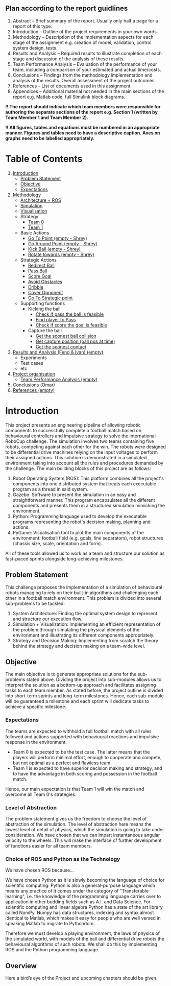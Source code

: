 ## Plan according to the report guidlines

1. Abstract – Brief summary of the report. Usually only half a page for a report of this type.
2. Introduction – Outline of the project requirements in your own words.
3. Methodology – Description of the implementation aspects for each stage of the
   assignment e.g. creation of model, validation, control system design, tests.
4. Results and Analysis – Required results to illustrate completion of each stage and
   discussion of the analysis of these results.
5. Team Performance Analysis – Evaluation of the performance of your team, including a
   comparison of your estimated and actual time/costs.
6. Conclusions – Findings from the methodology implementation and analysis of the
   results. Overall assessment of the project outcomes.
7. References – List of documents used in this assignment.
8. Appendices – Additional material not needed in the main sections of the report e.g.
   Matlab code, full Simulink block diagrams.

**!! The report should indicate which team members were responsible for authoring the separate sections of the report e.g. Section 1 (written by Team Member 1 and Team Member 2).**

**!! All figures, tables and equations must be numbered in an appropriate manner. Figures and tables need to have a descriptive caption. Axes on graphs need to be labelled appropriately.**

# Table of Contents

1. [Introduction](#introduction)
   - [Problem Statement](#problemstatement)
   - [Objective](#objective)
   - [Expectations](#excpectations)
2. [Methodology](#methodology)
   - [Architecture + ROS](docs/Ros_Methodology/Architecture.md)
   - [Simulation](docs/Ros_Methodology/Simulation.md)
   - [Visualisation](docs/Ros_Methodology/Visualisation.md)
   - Strategy
     - [Team 0](docs/Strategy/Strategy_Team_0.md)
     - [Team 1](docs/Strategy/Strategy_Team_1.md)
   - Basic Actions
     - [Go To Point (empty - Shrey)](docs/Basic_Actions/Go_To_Point.md)
     - [Go Around Point (empty - Shrey)](docs/Basic_Actions/Go_Around_Point.md)
     - [Kick Ball (empty - Shrey)](docs/Basic_Actions/Kick_Ball.md)
     - [Rotate towards (empty - Shrey)]()
   - Strategic Actions
     - [Redirect Ball](docs/Strategic_Actions/Redirect_Ball.md)
     - [Pass Ball](docs/Strategic_Actions/Pass_Ball.md)
     - [Score Goal](docs/Strategic_Actions/Score_Goal.md)
     - [Avoid Obstacles](docs/Strategic_Actions/Avoid_Obstacle.md)
     - [Dribble](docs/Strategic_Actions/Dribble.md)
     - [Cover Opponent](docs/Strategic_Actions/Cover_Opponent.md)
     - [Go To Strategic point](docs/Strategic_Actions/Go_To_Strategic_point.md)
   - Supporting functions
     - Kicking the ball
       - [Check if pass the ball is feasible](docs/Supporting_functions/Kick_Ball/Ball_Pass.md)
       - [Find player to Pass ](docs/Supporting_functions/Kick_Ball/Player_Pass.md)
       - [Check if score the goal is feasible](docs/Supporting_functions/Kick_Ball/Goal_Pass.md)
     - Capture the ball
       - [Get the soonest ball collision](docs/Supporting_functions/Capture_Ball/Soonest_Ball.md)
       - [Get capture position (ball pos at time)](docs/Supporting_functions/Capture_Ball/Capture_Position.md)
       - [Get the soonest contact](docs/Supporting_functions/Capture_Ball/Soonest_Contact.md)
3. [Results and Analysis (Feng & Ivan) (empty)](docs/Result_Analysis.md)
   - Experiments
   - Test cases
   - etc
4. [Project organisation](docs/Organisation/Project_Organisation.md)
   - [Team Performance Analysis (empty)](docs/Organisation/Team_Performance.md)
5. [Conclusions (Omar)](docs/Conclusions.md)
6. [References (empty)](docs/References.md)

# Introduction <a name="introduction"></a>

This project presents an engineering pipeline of allowing robotic components to successfully complete a football match based on behavioural controllers and impulsive strategy to solve the international RoboCup challenge. 
The simulation involves two teams containing five robots, competing against each other for the win. 
The robots were designed to be differential drive machines relying on the input voltages to perform their assigned actions.
This solution is demonstrated in a simulated environment taking into account all the rules and procedures demanded by the challenge. 
The main building blocks of this project are as follows:
1. Robot Operating System (ROS): This platform combines all the project's components into one distributed system that treats each executable program as a thread in said system.
2. Gazebo: Software to present the simulation in an easy and straightforward manner. This program encapsulates all the different components and presents them in a structured simulation mimicking the environment. 
3. Python: Programming language used to develop the executable programs representing the robot's decision making, planning and actions.
4. PyGame: Visualisation tool to plot the main components of the environment: football field (e.g. goals, line separators), robot structures (chassis size, scale, orientation and form).

All of these tools allowed us to work as a team and structure our solution as fast-paced sprints alongside long-achieving milestones.
   
## Problem Statement <a name="problemstatement"></a>

This challenge proposes the implementation of a simulation of behavioural robots managing to rely on their built-in algorithms and challenging each other in a football match environment. 
This problem is divided into several sub-problems to be tackled:
1. System Architecture: Finding the optimal system design to represent and structure our execution flow.
2. Simulation + Visualization: Implementing an efficient representation of the problem through simulating the physical elements of the environment and illustrating its different components appropriately.
3. Strategy and Decision Making: Implementing from scratch the theory behind the strategy and decision making on a team-wide level.


## Objective <a name="objective"></a>
The main objective is to generate appropriate solutions for the sub-problems stated above. Dividing the project into sub-modules allows us to interpret the solution as a bottom-up approach and facilitates assigning tasks to each team member. As stated before, the project outline is divided into short-term sprints and long-term milestones. Hence, each sub-module will be guaranteed a milestone and each sprint will dedicate tasks to achieve a specific milestone.

### Expectations <a name = "expectations"></a>

The teams are expected to withhold a full football match with all rules followed and actions supported with behavioural reactions and impulsive response in the environment.
- Team 0 is expected to be the test case. The latter means that the players will perform minimal effort, enough to cooperate and compete, but not optimal as a perfect and flawless team. 
- Team 1 is expected to have superior decision making and strategy, and to have the advantage in both scoring and possession in the football match. 

Hence, our main expectation is that Team 1 will win the match and overcome all Team 0's strategies.


### Level of Abstraction

The problem statement gives us the freedom to choose the level of abstraction of the simulation.
The level of abstraction here means the lowest level of detail of physics, which the simulation
is going to take under consideration.
We have chosen that we can impart instantaneous angular velocity to
the wheels. This will make the interface of further development of functions easier for all team members.

### Choice of ROS and Python as the Technology

We have chosen ROS because...

We have chosen Python as it is slowly becoming the language of choice for scientific computing.
Python is also a general-purpose language which means any practice of it comes under the category
of "Transferable learning", i.e. the knowledge of the programming language carries over to application
in other budding fields such as A.I. and Data Science. For scientific computing and linear algebra
Python has a state of the art library called NumPy. Numpy has data structures, indexing and
syntax almost identical to Matlab, which makes it easy for people who are well versed in speaking Matlab
to migrate to Pythondom.

Therefore we must develop a playing environment, the laws of physics of the simulated world, with models of the ball
and differential drive robots the behavioural algorithms of such robots. We shall do this by implementing ROS and the
Python programming language.

## Overview

Here a bird’s eye of the Project and upcoming chapters should be given.


